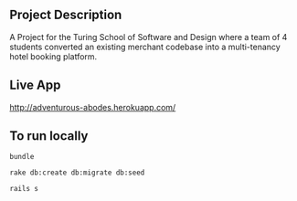 ## Project Description  

A Project for the Turing School of Software and Design where a team of 4 students converted an existing merchant codebase into a multi-tenancy hotel booking platform.

## Live App  

http://adventurous-abodes.herokuapp.com/  

## To run locally

`bundle`

`rake db:create db:migrate db:seed`

`rails s`
